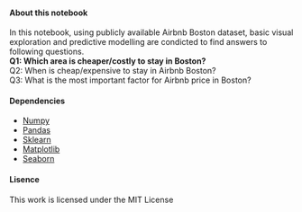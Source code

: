 #### About this notebook
In this notebook, using publicly available Airbnb Boston dataset, basic visual exploration and predictive modelling are condicted to find answers to following questions.  
   **Q1: Which area is cheaper/costly to stay in Boston?**    
   Q2: When is cheap/expensive to stay in Airbnb Boston?  
   Q3: What is the most important factor for Airbnb price in Boston?

#### Dependencies 
* [Numpy](http://www.numpy.org/)
* [Pandas](https://pandas.pydata.org/)
* [Sklearn](https://scikit-learn.org/stable/index.html)
* [Matplotlib](https://matplotlib.org/v)
* [Seaborn](https://seaborn.pydata.org/)

#### Lisence
This work is licensed under the MIT License
